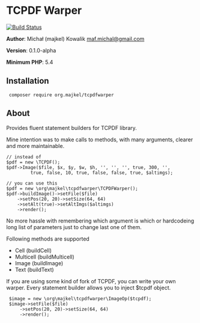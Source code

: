 TCPDF Warper
============

[![Build Status](https://travis-ci.org/majkel89/tcpdf-warper.svg?branch=v0.1.0)](https://travis-ci.org/majkel89/tcpdf-warper)

**Author**: Michał (majkel) Kowalik <maf.michal@gmail.com>

**Version**: 0.1.0-alpha

**Minimum PHP**: 5.4

Installation
------------

     composer require org.majkel/tcpdfwarper

About
-----

Provides fluent statement builders for TCPDF library.

Mine intention was to make calls to methods, with many arguments,
clearer and more maintainable.

    // instead of
    $pdf = new \TCPDF();
    $pdf->Image($file, $x, $y, $w, $h, '', '', '', true, 300, '',
             true, false, 10, true, false, false, true, $altimgs);

    // you can use this
    $pdf = new \org\majkel\tcpdfwarper\TCPDFWarper();
    $pdf->buildImage()->setFile($file)
        ->setPos(20, 20)->setSize(64, 64)
        ->setAlt(true)->setAltImgs($altimgs)
        ->render();
        
No more hassle with remembering which argument is which or hardcodeing long list of
parameters just to change last one of them.
        
Following methods are supported

  * Cell (buildCell)
  * Multicell (buildMulticell)
  * Image (buildImage)
  * Text (buildText)
  

If you are using some kind of fork of TCPDF, you can write your own warper.
Every statement builder allows you to inject $tcpdf object.

     $image = new \org\majkel\tcpdfwarper\ImageOp($tcpdf);
     $image->setFile($file)
         ->setPos(20, 20)->setSize(64, 64)
         ->render();

